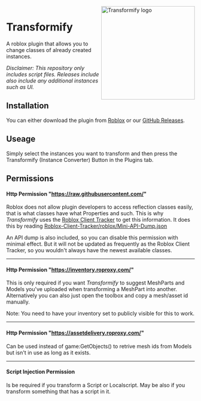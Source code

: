 <img align="right" width="250" src="https://assetdelivery.roblox.com/v1/asset/?id=83506458688166" alt="Transformify logo" />

# Transformify
A roblox plugin that allows you to change classes of already created instances.

_Disclaimer: This repository only includes script files. Releases include also include any additional instances such as UI._

## Installation

You can either download the plugin from [Roblox]() or our [GitHub Releases](https://github.com/StinkUniverse69/Transformify/releases).

## Useage

Simply select the instances you want to transform and then press the Transformify (Instance Converter) Button in the Plugins tab.



## Permissions

#### Http Permission "https://raw.githubusercontent.com/"
Roblox does not allow plugin developers to access reflection classes easily, that is what classes have what Properties and such. This is why _Transformify_ uses the [Roblox Client Tracker](https://github.com/MaximumADHD/Roblox-Client-Tracker) to get this information. It does this by reading [Roblox-Client-Tracker/roblox/Mini-API-Dump.json](https://raw.githubusercontent.com/MaximumADHD/Roblox-Client-Tracker/roblox/Mini-API-Dump.json)

An API dump is also included, so you can disable this permission with minimal effect. But it will not be updated as frequently as the Roblox Client Tracker, so you wouldn't always have the newest available classes.

---

#### Http Permission "https://inventory.roproxy.com/"

This is only required if you want _Transformify_ to suggest MeshParts and Models you've uploaded when transforming a MeshPart into another. Alternatively you can also just open the toolbox and copy a mesh/asset id manually.

Note: You need to have your inventory set to publicly visible for this to work.

---

#### Http Permission "https://assetdelivery.roproxy.com/"
Can be used instead of game:GetObjects() to retrive mesh ids from Models but isn't in use as long as it exists.

---

#### Script Injection Permission
Is be required if you transform a Script or Localscript. May be also if you transform something that has a script in it.